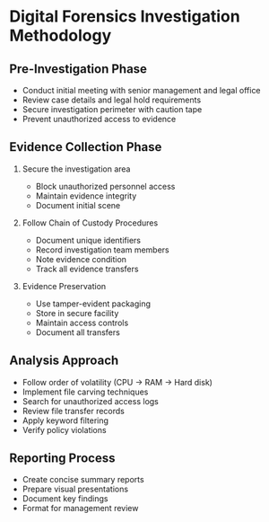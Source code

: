 # Digital Forensics Investigation Methodology

## Pre-Investigation Phase
- Conduct initial meeting with senior management and legal office
- Review case details and legal hold requirements
- Secure investigation perimeter with caution tape
- Prevent unauthorized access to evidence

## Evidence Collection Phase
1. Secure the investigation area
   - Block unauthorized personnel access
   - Maintain evidence integrity
   - Document initial scene

2. Follow Chain of Custody Procedures
   - Document unique identifiers
   - Record investigation team members
   - Note evidence condition
   - Track all evidence transfers

3. Evidence Preservation
   - Use tamper-evident packaging
   - Store in secure facility
   - Maintain access controls
   - Document all transfers

## Analysis Approach
- Follow order of volatility (CPU → RAM → Hard disk)
- Implement file carving techniques
- Search for unauthorized access logs
- Review file transfer records
- Apply keyword filtering
- Verify policy violations

## Reporting Process
- Create concise summary reports
- Prepare visual presentations
- Document key findings
- Format for management review